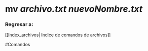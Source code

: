 # mv *archivo.txt* *nuevoNombre.txt*

### Regresar a: 
[[Index_archivos| Indice de comandos de archivos]]

#Comandos 